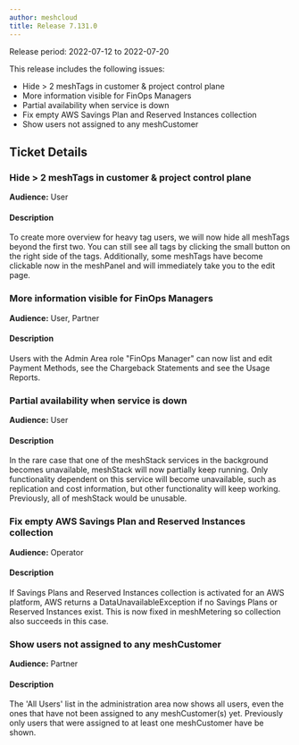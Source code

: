 ```yaml
---
author: meshcloud
title: Release 7.131.0
---
```


Release period: 2022-07-12 to 2022-07-20

This release includes the following issues:
* Hide > 2 meshTags in customer & project control plane
* More information visible for FinOps Managers
* Partial availability when service is down
* Fix empty AWS Savings Plan and Reserved Instances collection
* Show users not assigned to any meshCustomer
<!--truncate-->

## Ticket Details
### Hide > 2 meshTags in customer & project control plane
**Audience:** User<br>

#### Description
To create more overview for heavy tag users, we will now hide all meshTags beyond the first two.
You can still see all tags by clicking the small button on the right side of the tags.
Additionally, some meshTags have become clickable now in the meshPanel and will immediately take you to the edit page.

### More information visible for FinOps Managers
**Audience:** User, Partner<br>

#### Description
Users with the Admin Area role "FinOps Manager" can now list and edit Payment Methods, see the Chargeback Statements and see the Usage Reports.

### Partial availability when service is down
**Audience:** User<br>

#### Description
In the rare case that one of the meshStack services in the background becomes unavailable, meshStack will now partially keep running.
Only functionality dependent on this service will become unavailable, such as replication and cost information, but other functionality will keep working.
Previously, all of meshStack would be unusable.

### Fix empty AWS Savings Plan and Reserved Instances collection
**Audience:** Operator<br>

#### Description
If Savings Plans and Reserved Instances collection is activated for an AWS platform, AWS returns a
DataUnavailableException if no Savings Plans or Reserved Instances exist. This is now fixed in meshMetering
so collection also succeeds in this case.

### Show users not assigned to any meshCustomer
**Audience:** Partner<br>

#### Description
The 'All Users' list in the administration area now shows all users, even the ones that have not been assigned to any meshCustomer(s) yet. Previously only users that were assigned to at least one meshCustomer have be shown.

